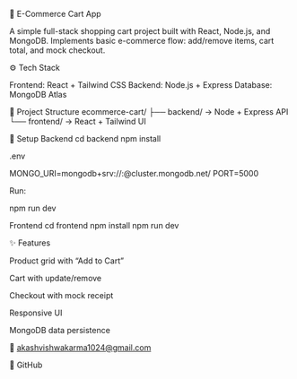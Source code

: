 🛒 E-Commerce Cart App

A simple full-stack shopping cart project built with React, Node.js, and MongoDB.
Implements basic e-commerce flow: add/remove items, cart total, and mock checkout.

⚙️ Tech Stack

Frontend: React + Tailwind CSS
Backend: Node.js + Express
Database: MongoDB Atlas

📁 Project Structure
ecommerce-cart/
 ├── backend/      → Node + Express API
 └── frontend/     → React + Tailwind UI

🚀 Setup
Backend
cd backend
npm install


.env

MONGO_URI=mongodb+srv://<user>:<pass>@cluster.mongodb.net/
PORT=5000


Run:

npm run dev

Frontend
cd frontend
npm install
npm run dev


✨ Features

Product grid with “Add to Cart”

Cart with update/remove

Checkout with mock receipt

Responsive UI

MongoDB data persistence


📧 akashvishwakarma1024@gmail.com

🔗 GitHub
